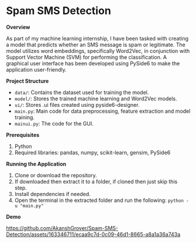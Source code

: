 # Spam SMS Detection
**Overview**

As part of my machine learning internship, I have been tasked with creating a model that predicts whether an SMS message is spam or legitimate. The model utilizes word embeddings, specifically Word2Vec, in conjunction with Support Vector Machine (SVM) for performing the classification. A graphical user interface has been developed using PySide6 to make the application user-friendly.

**Project Structure**

 - `data/`: Contains the dataset used for training the model.
 - `model/`: Stores the trained machine learning and Word2Vec models.
 - `ui/`: Stores .ui files created using pyside6-designer.
 - `main.py`: Main code for data preprocessing, feature extraction and model training.
 - `mainui.py`: The code for the GUI.

**Prerequisites**

 1. Python
 2. Required libraries: pandas, numpy, scikit-learn, gensim, PySide6

**Running the Application**
1) Clone or download the repository.
2) If downloaded then extract it to a folder, if cloned then just skip this step.
3) Install dependencies if needed.
4) Open the terminal in the extracted folder and run the following:
`python -u "main.py"`

**Demo**

https://github.com/AkanshGrover/Spam-SMS-Detection/assets/163346711/ecaa9c7d-0c09-46d1-8665-a8a1a36a743a
